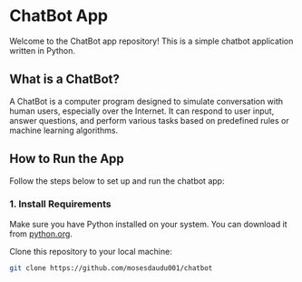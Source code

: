 # ChatBot App

Welcome to the ChatBot app repository! This is a simple chatbot application written in Python.

## What is a ChatBot?

A ChatBot is a computer program designed to simulate conversation with human users, especially over the Internet. It can respond to user input, answer questions, and perform various tasks based on predefined rules or machine learning algorithms.

## How to Run the App

Follow the steps below to set up and run the chatbot app:

### 1. Install Requirements

Make sure you have Python installed on your system. You can download it from [python.org](https://www.python.org/).

Clone this repository to your local machine:

```bash
git clone https://github.com/mosesdaudu001/chatbot
